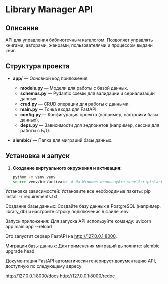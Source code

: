 # Library Manager API

## Описание
API для управления библиотечным каталогом. Позволяет управлять книгами, авторами, жанрами, пользователями и процессом выдачи книг.

## Структура проекта
- **app/** — Основной код приложения.
  - **models.py** — Модели для работы с базой данных.
  - **schemas.py** — Pydantic схемы для валидации и сериализации данных.
  - **crud.py** — CRUD операции для работы с данными.
  - **main.py** — Точка входа для FastAPI.
  - **config.py** — Конфигурация проекта (например, настройки базы данных).
  - **deps.py** — Зависимости для эндпоинтов (например, сессии для работы с БД).
  
- **alembic/** — Папка для миграций базы данных.

## Установка и запуск

1. **Создание виртуального окружения и активация:**
   ```bash
   python -m venv venv
   source venv/bin/activate  # На Windows используйте venv\Scripts\activate

Установка зависимостей: Установите все необходимые пакеты:
pip install -r requirements.txt

Создание базы данных: Создайте базу данных в PostgreSQL (например, library_db) и настройте строку подключения в файле .env.

Запуск приложения: Для запуска API используйте команду:
uvicorn app.main:app --reload

Это запустит сервер FastAPI на http://127.0.0.1:8000.

Миграции базы данных: Для применения миграций выполните:
alembic upgrade head

Документация
FastAPI автоматически генерирует документацию API, доступную по следующему адресу:

http://127.0.0.1:8000/docs
http://127.0.0.1:8000/redoc
